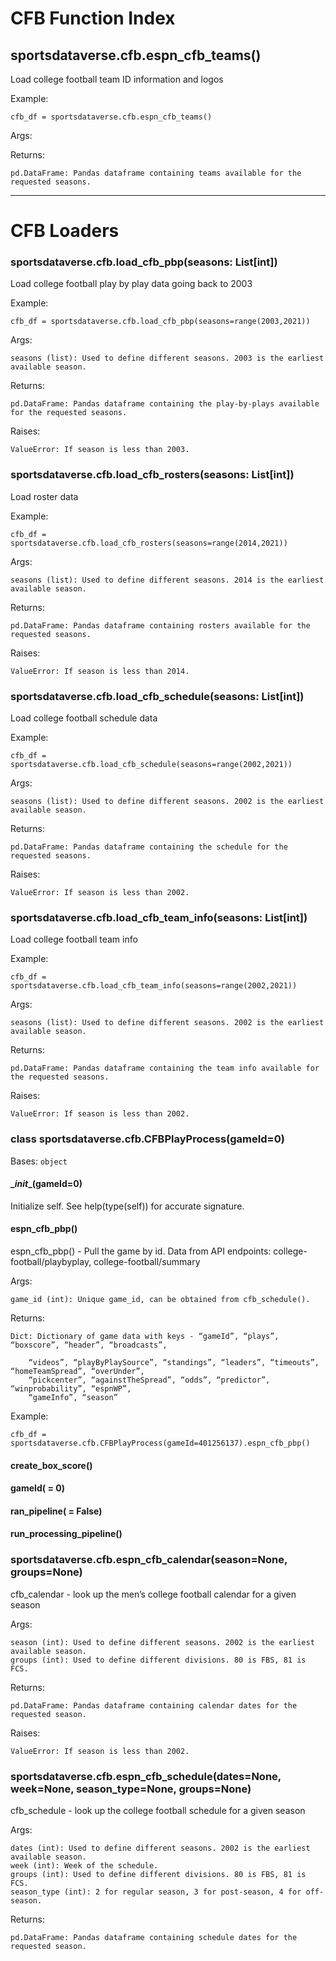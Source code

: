 # CFB Function Index

## sportsdataverse.cfb.espn_cfb_teams()
Load college football team ID information and logos

Example:

    cfb_df = sportsdataverse.cfb.espn_cfb_teams()

Args:

Returns:

    pd.DataFrame: Pandas dataframe containing teams available for the requested seasons.

----------------------------------------------------------------------------------------

# CFB Loaders
### sportsdataverse.cfb.load_cfb_pbp(seasons: List[int])
Load college football play by play data going back to 2003

Example:

    cfb_df = sportsdataverse.cfb.load_cfb_pbp(seasons=range(2003,2021))

Args:

    seasons (list): Used to define different seasons. 2003 is the earliest available season.

Returns:

    pd.DataFrame: Pandas dataframe containing the play-by-plays available for the requested seasons.

Raises:

    ValueError: If season is less than 2003.


### sportsdataverse.cfb.load_cfb_rosters(seasons: List[int])
Load roster data

Example:

    cfb_df = sportsdataverse.cfb.load_cfb_rosters(seasons=range(2014,2021))

Args:

    seasons (list): Used to define different seasons. 2014 is the earliest available season.

Returns:

    pd.DataFrame: Pandas dataframe containing rosters available for the requested seasons.

Raises:

    ValueError: If season is less than 2014.


### sportsdataverse.cfb.load_cfb_schedule(seasons: List[int])
Load college football schedule data

Example:

    cfb_df = sportsdataverse.cfb.load_cfb_schedule(seasons=range(2002,2021))

Args:

    seasons (list): Used to define different seasons. 2002 is the earliest available season.

Returns:

    pd.DataFrame: Pandas dataframe containing the schedule for the requested seasons.

Raises:

    ValueError: If season is less than 2002.


### sportsdataverse.cfb.load_cfb_team_info(seasons: List[int])
Load college football team info

Example:

    cfb_df = sportsdataverse.cfb.load_cfb_team_info(seasons=range(2002,2021))

Args:

    seasons (list): Used to define different seasons. 2002 is the earliest available season.

Returns:

    pd.DataFrame: Pandas dataframe containing the team info available for the requested seasons.

Raises:

    ValueError: If season is less than 2002.

### class sportsdataverse.cfb.CFBPlayProcess(gameId=0)
Bases: `object`


#### \__init__(gameId=0)
Initialize self.  See help(type(self)) for accurate signature.


#### espn_cfb_pbp()
espn_cfb_pbp() - Pull the game by id. Data from API endpoints: college-football/playbyplay, college-football/summary

Args:

    game_id (int): Unique game_id, can be obtained from cfb_schedule().

Returns:

    Dict: Dictionary of game data with keys - “gameId”, “plays”, “boxscore”, “header”, “broadcasts”,

        “videos”, “playByPlaySource”, “standings”, “leaders”, “timeouts”, “homeTeamSpread”, “overUnder”,
        “pickcenter”, “againstTheSpread”, “odds”, “predictor”, “winprobability”, “espnWP”,
        “gameInfo”, “season”

Example:

    cfb_df = sportsdataverse.cfb.CFBPlayProcess(gameId=401256137).espn_cfb_pbp()


#### create_box_score()

#### gameId( = 0)

#### ran_pipeline( = False)

#### run_processing_pipeline()

### sportsdataverse.cfb.espn_cfb_calendar(season=None, groups=None)
cfb_calendar - look up the men’s college football calendar for a given season

Args:

    season (int): Used to define different seasons. 2002 is the earliest available season.
    groups (int): Used to define different divisions. 80 is FBS, 81 is FCS.

Returns:

    pd.DataFrame: Pandas dataframe containing calendar dates for the requested season.

Raises:

    ValueError: If season is less than 2002.


### sportsdataverse.cfb.espn_cfb_schedule(dates=None, week=None, season_type=None, groups=None)
cfb_schedule - look up the college football schedule for a given season

Args:

    dates (int): Used to define different seasons. 2002 is the earliest available season.
    week (int): Week of the schedule.
    groups (int): Used to define different divisions. 80 is FBS, 81 is FCS.
    season_type (int): 2 for regular season, 3 for post-season, 4 for off-season.

Returns:

    pd.DataFrame: Pandas dataframe containing schedule dates for the requested season.

